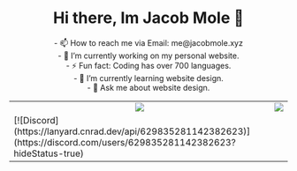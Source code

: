 <h1 align="center">Hi there, Im Jacob Mole 👋</h1>

<p align="center">
- 📫 How to reach me via Email: me@jacobmole.xyz<br>
- 🔭 I’m currently working on my personal website.<br>
- ⚡ Fun fact: Coding has over 700 languages.<br>
- 🌱 I’m currently learning website design.<br>
- 💬 Ask me about website design.
</p>
<table align="center">
    <tr>
      <td align="center" style="padding=0;width=50%;">
        <img align="center" style="padding=0;" src="https://github-readme-stats-one-bice.vercel.app/api/?username=lonelyplanetdev&show_icons=true&title_color=B8AFE6&text_color=9f9f9f&hide=stars,prs&bg_color=00000000&hide_border=true&icon_color=B8AFE6&count_private=true&include_all_commits=true" />
      </td>
      <td align="center" style="padding=0;width=50%;">
        <img align="center" style="padding=0;" src="https://github-readme-stats-one-bice.vercel.app/api/top-langs/?username=lonelyplanetdev&layout=compact&show_icons=true&title_color=B8AFE6&text_color=9f9f9f&bg_color=00000000&hide_border=true&icon_color=00000000&count_private=true" />
      </td>
    </tr>
    <tr>
        <td>
        [![Discord](https://lanyard.cnrad.dev/api/629835281142382623)](https://discord.com/users/629835281142382623?hideStatus-true)
        </td>
    </tr>
</table>
